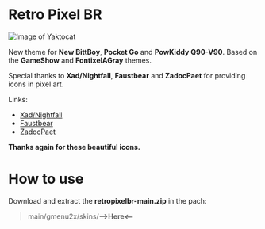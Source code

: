 # Retro Pixel BR

![Image of Yaktocat](https://github.com/mrwasterbr/retropixelbr/blob/main/display_theme.png)

New theme for **New BittBoy**, **Pocket Go** and **PowKiddy Q90-V90**. Based on the **GameShow** and **FontixelAGray** themes.

Special thanks to **Xad/Nightfall**, **Faustbear** and **ZadocPaet** for providing icons in pixel art.

Links:

* [Xad/Nightfall](https://www.nightfallcrew.com/21/11/2009/96-icons-of-vintage-consoles-computers/)
* [Faustbear](https://www.reddit.com/r/miniSNESmods/comments/995ylx/additional_pixel_art_icon_pack_22/)
* [ZadocPaet](https://www.reddit.com/r/SEGA/comments/2tialr/sega_console_family_in_pixel_art/)

**Thanks again for these beautiful icons.**

# How to use
Download and extract the **retropixelbr-main.zip** in the pach:
> main/gmenu2x/skins/**-->Here<--**
